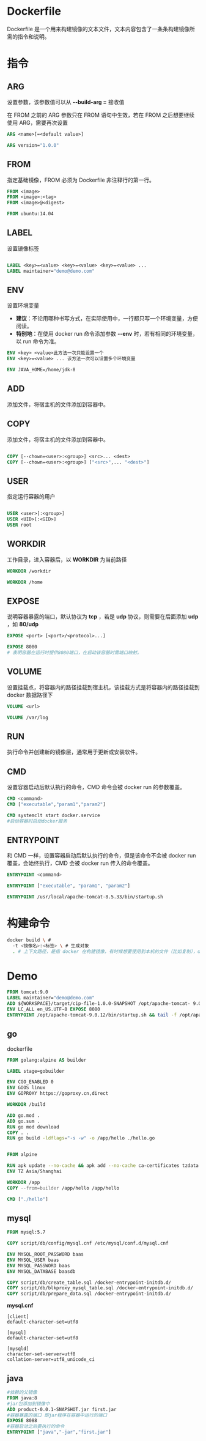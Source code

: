 # Dockerfile

Dockerfile 是一个用来构建镜像的文本文件，文本内容包含了一条条构建镜像所需的指令和说明。

# 指令

## ARG

设置参数，该参数值可以从 **--build-arg <varname>=<value>** 接收值

在 FROM 之前的 ARG 参数只在 FROM 语句中生效，若在 FROM 之后想要继续使用 ARG，需要再次设置

```dockerfile
ARG <name>[=<default value>]

ARG version="1.0.0"
```

## FROM

指定基础镜像，FROM 必须为 Dockerfile 非注释行的第一行。

```dockerfile
FROM <image>
FROM <image>:<tag>
FROM <image>@<digest>

FROM ubuntu:14.04
```

## LABEL

设置镜像标签

```dockerfile

LABEL <key>=<value> <key>=<value> <key>=<value> ...
LABEL maintainer="demo@demo.com"
```

## ENV

设置环境变量

- **建议**：不论用哪种书写方式，在实际使用中，一行都只写一个环境变量，方便阅读。
- **特别地**：在使用 docker run 命令添加参数 **--env** 时，若有相同的环境变量，以 run 命令为准。

```dockerfile
ENV <key> <value>此方法一次只能设置一个
ENV <key>=<value> ... 该方法一次可以设置多个环境变量

ENV JAVA_HOME=/home/jdk-8
```

## ADD

添加文件，将宿主机的文件添加到容器中。

## COPY

添加文件，将宿主机的文件添加到容器中。

```dockerfile

COPY [--chown=<user>:<group>] <src>... <dest>
COPY [--chown=<user>:<group>] ["<src>",... "<dest>"]
```

## USER

指定运行容器的用户

```dockerfile

USER <user>[:<group>]
USER <UID>[:<GID>]
USER root
```

## WORKDIR

工作目录，进入容器后，以 **WORKDIR** 为当前路径

```dockerfile
WORKDIR /workdir

WORKDIR /home
```

## EXPOSE

说明容器暴露的端口，默认协议为 **tcp** ，若是 **udp** 协议，则需要在后面添加 **udp** ，如 **80/udp**

```dockerfile
EXPOSE <port> [<port>/<protocol>...]

EXPOSE 8080
# 表明容器在运行时提供8080端口，在启动该容器时需端口映射。
```

## VOLUME

设置挂载点，将容器内的路径挂载到宿主机，该挂载方式是将容器内的路径挂载到 docker 数据路径下

```dockerfile
VOLUME <url>

VOLUME /var/log
```

## RUN

执行命令并创建新的镜像层，通常用于更新或安装软件。

## CMD

设置容器启动后默认执行的命令，CMD 命令会被 docker run 的参数覆盖。

```dockerfile
CMD <command>
CMD ["executable","param1","param2"]

CMD systemclt start docker.service
#启动容器时启动docker服务
```

## ENTRYPOINT

和 CMD 一样，设置容器启动后默认执行的命令，但是该命令不会被 docker run 覆盖，会始终执行，CMD 会被 docker run 传入的命令覆盖。

```dockerfile
ENTRYPOINT <command>

ENTRYPOINT ["executable", "param1", "param2"]

ENTRYPOINT /usr/local/apache-tomcat-8.5.33/bin/startup.sh
```

# 构建命令

```sh
docker build \ #
  -t <镜像名>:<标签> \ # 生成对象
  . # 上下文路径，是指 docker 在构建镜像，有时候想要使用到本机的文件（比如复制），docker build 命令得知这个路径后，会将路径下的所有内容打包。
```

# Demo

```dockerfile
FROM tomcat:9.0
LABEL maintainer="demo@demo.com"
ADD ${WORKSPACE}/target/cip-file-1.0.0-SNAPSHOT /opt/apache-tomcat- 9.0.12/webapps/file
ENV LC_ALL en_US.UTF-8 EXPOSE 8080
ENTRYPOINT /opt/apache-tomcat-9.0.12/bin/startup.sh && tail -f /opt/apache- tomcat-9.0.12/logs/catalina.out
```

## go

dockerfile

```dockerfile
FROM golang:alpine AS builder

LABEL stage=gobuilder

ENV CGO_ENABLED 0
ENV GOOS linux
ENV GOPROXY https://goproxy.cn,direct

WORKDIR /build

ADD go.mod .
ADD go.sum .
RUN go mod download
COPY . .
RUN go build -ldflags="-s -w" -o /app/hello ./hello.go


FROM alpine

RUN apk update --no-cache && apk add --no-cache ca-certificates tzdata
ENV TZ Asia/Shanghai

WORKDIR /app
COPY --from=builder /app/hello /app/hello

CMD ["./hello"]
```

## mysql

```dockerfile
FROM mysql:5.7

COPY script/db/config/mysql.cnf /etc/mysql/conf.d/mysql.cnf

ENV MYSQL_ROOT_PASSWORD baas
ENV MYSQL_USER baas
ENV MYSQL_PASSWORD baas
ENV MYSQL_DATABASE baasdb

COPY script/db/create_table.sql /docker-entrypoint-initdb.d/
COPY script/db/blkproxy_mysql_table.sql /docker-entrypoint-initdb.d/
COPY script/db/prepare_data.sql /docker-entrypoint-initdb.d/
```

**mysql.cnf**

```
[client]
default-character-set=utf8

[mysql]
default-character-set=utf8

[mysqld]
character-set-server=utf8
collation-server=utf8_unicode_ci
```

## java

```dockerfile
#依赖的父镜像
FROM java:8
#jar包添加到镜像中
ADD product-0.0.1-SNAPSHOT.jar first.jar
#容器暴露的端口 即jar程序在容器中运行的端口
EXPOSE 8088
#容器启动之后要执行的命令
ENTRYPOINT ["java","-jar","first.jar"]
```

